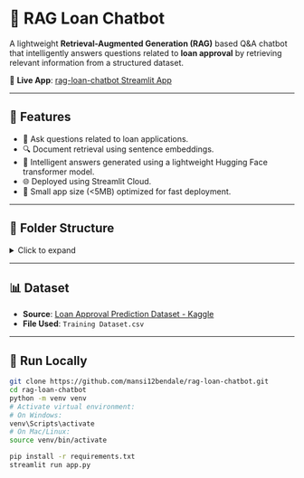 # 🧠 RAG Loan Chatbot

A lightweight **Retrieval-Augmented Generation (RAG)** based Q&A chatbot that intelligently answers questions related to **loan approval** by retrieving relevant information from a structured dataset.

🔗 **Live App**: [rag-loan-chatbot Streamlit App](https://rag-loan-chatbot-nlezm4znpmltksj2fmlcqw.streamlit.app/)

---

## 📌 Features

- 💬 Ask questions related to loan applications.
- 🔍 Document retrieval using sentence embeddings.
- 🤖 Intelligent answers generated using a lightweight Hugging Face transformer model.
- 🌐 Deployed using Streamlit Cloud.
- 📁 Small app size (<5MB) optimized for fast deployment.

---
## 📂 Folder Structure

<details>
<summary>Click to expand</summary>

```
Assignment 8/
├── app.py                 # Streamlit main app
├── rag_utils.py           # RAG logic: retrieval & generation
├── Training Dataset.csv   # Source data for loan-related questions
├── requirements.txt       # App dependencies
└── README.md              # Project documentation
```

</details>



---

## 📊 Dataset

- **Source**: [Loan Approval Prediction Dataset - Kaggle](https://www.kaggle.com/datasets/sonalisingh1411/loan-approval-prediction)
- **File Used**: `Training Dataset.csv`

---

## 🚀 Run Locally

```bash
git clone https://github.com/mansi12bendale/rag-loan-chatbot.git
cd rag-loan-chatbot
python -m venv venv
# Activate virtual environment:
# On Windows:
venv\Scripts\activate
# On Mac/Linux:
source venv/bin/activate

pip install -r requirements.txt
streamlit run app.py


